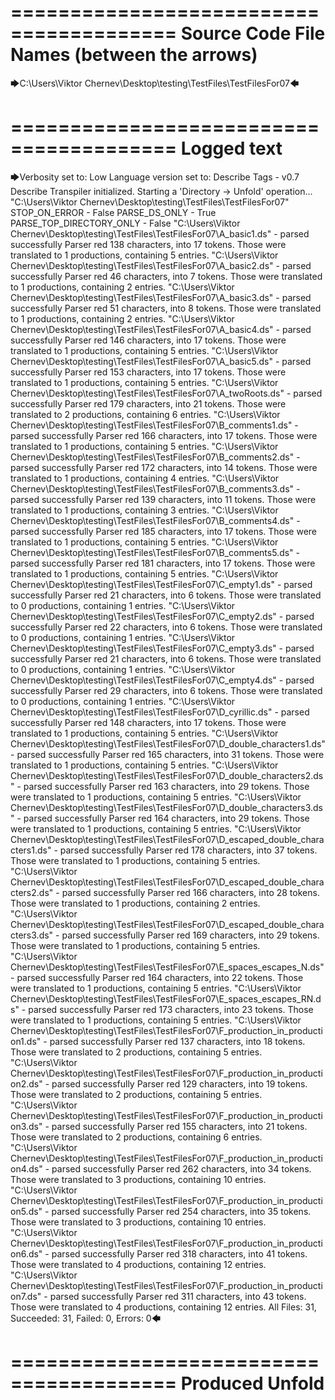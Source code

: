 ========================================
Source Code File Names (between the arrows)
========================================

🡆C:\Users\Viktor Chernev\Desktop\testing\TestFiles\TestFilesFor07🡄

========================================
Logged text
========================================

🡆Verbosity set to: Low
Language version set to: Describe Tags - v0.7
Describe Transpiler initialized.
Starting a 'Directory -> Unfold' operation...
"C:\Users\Viktor Chernev\Desktop\testing\TestFiles\TestFilesFor07"
STOP_ON_ERROR - False
PARSE_DS_ONLY - True
PARSE_TOP_DIRECTORY_ONLY - False
"C:\Users\Viktor Chernev\Desktop\testing\TestFiles\TestFilesFor07\A_basic1.ds" - parsed successfully
Parser red 138 characters, into 17 tokens.
Those were translated to 1 productions, containing 5 entries.
"C:\Users\Viktor Chernev\Desktop\testing\TestFiles\TestFilesFor07\A_basic2.ds" - parsed successfully
Parser red 46 characters, into 7 tokens.
Those were translated to 1 productions, containing 2 entries.
"C:\Users\Viktor Chernev\Desktop\testing\TestFiles\TestFilesFor07\A_basic3.ds" - parsed successfully
Parser red 51 characters, into 8 tokens.
Those were translated to 1 productions, containing 2 entries.
"C:\Users\Viktor Chernev\Desktop\testing\TestFiles\TestFilesFor07\A_basic4.ds" - parsed successfully
Parser red 146 characters, into 17 tokens.
Those were translated to 1 productions, containing 5 entries.
"C:\Users\Viktor Chernev\Desktop\testing\TestFiles\TestFilesFor07\A_basic5.ds" - parsed successfully
Parser red 153 characters, into 17 tokens.
Those were translated to 1 productions, containing 5 entries.
"C:\Users\Viktor Chernev\Desktop\testing\TestFiles\TestFilesFor07\A_twoRoots.ds" - parsed successfully
Parser red 179 characters, into 21 tokens.
Those were translated to 2 productions, containing 6 entries.
"C:\Users\Viktor Chernev\Desktop\testing\TestFiles\TestFilesFor07\B_comments1.ds" - parsed successfully
Parser red 166 characters, into 17 tokens.
Those were translated to 1 productions, containing 5 entries.
"C:\Users\Viktor Chernev\Desktop\testing\TestFiles\TestFilesFor07\B_comments2.ds" - parsed successfully
Parser red 172 characters, into 14 tokens.
Those were translated to 1 productions, containing 4 entries.
"C:\Users\Viktor Chernev\Desktop\testing\TestFiles\TestFilesFor07\B_comments3.ds" - parsed successfully
Parser red 139 characters, into 11 tokens.
Those were translated to 1 productions, containing 3 entries.
"C:\Users\Viktor Chernev\Desktop\testing\TestFiles\TestFilesFor07\B_comments4.ds" - parsed successfully
Parser red 185 characters, into 17 tokens.
Those were translated to 1 productions, containing 5 entries.
"C:\Users\Viktor Chernev\Desktop\testing\TestFiles\TestFilesFor07\B_comments5.ds" - parsed successfully
Parser red 181 characters, into 17 tokens.
Those were translated to 1 productions, containing 5 entries.
"C:\Users\Viktor Chernev\Desktop\testing\TestFiles\TestFilesFor07\C_empty1.ds" - parsed successfully
Parser red 21 characters, into 6 tokens.
Those were translated to 0 productions, containing 1 entries.
"C:\Users\Viktor Chernev\Desktop\testing\TestFiles\TestFilesFor07\C_empty2.ds" - parsed successfully
Parser red 22 characters, into 6 tokens.
Those were translated to 0 productions, containing 1 entries.
"C:\Users\Viktor Chernev\Desktop\testing\TestFiles\TestFilesFor07\C_empty3.ds" - parsed successfully
Parser red 21 characters, into 6 tokens.
Those were translated to 0 productions, containing 1 entries.
"C:\Users\Viktor Chernev\Desktop\testing\TestFiles\TestFilesFor07\C_empty4.ds" - parsed successfully
Parser red 29 characters, into 6 tokens.
Those were translated to 0 productions, containing 1 entries.
"C:\Users\Viktor Chernev\Desktop\testing\TestFiles\TestFilesFor07\D_cyrillic.ds" - parsed successfully
Parser red 148 characters, into 17 tokens.
Those were translated to 1 productions, containing 5 entries.
"C:\Users\Viktor Chernev\Desktop\testing\TestFiles\TestFilesFor07\D_double_characters1.ds" - parsed successfully
Parser red 165 characters, into 31 tokens.
Those were translated to 1 productions, containing 5 entries.
"C:\Users\Viktor Chernev\Desktop\testing\TestFiles\TestFilesFor07\D_double_characters2.ds" - parsed successfully
Parser red 163 characters, into 29 tokens.
Those were translated to 1 productions, containing 5 entries.
"C:\Users\Viktor Chernev\Desktop\testing\TestFiles\TestFilesFor07\D_double_characters3.ds" - parsed successfully
Parser red 164 characters, into 29 tokens.
Those were translated to 1 productions, containing 5 entries.
"C:\Users\Viktor Chernev\Desktop\testing\TestFiles\TestFilesFor07\D_escaped_double_characters1.ds" - parsed successfully
Parser red 178 characters, into 37 tokens.
Those were translated to 1 productions, containing 5 entries.
"C:\Users\Viktor Chernev\Desktop\testing\TestFiles\TestFilesFor07\D_escaped_double_characters2.ds" - parsed successfully
Parser red 166 characters, into 28 tokens.
Those were translated to 1 productions, containing 2 entries.
"C:\Users\Viktor Chernev\Desktop\testing\TestFiles\TestFilesFor07\D_escaped_double_characters3.ds" - parsed successfully
Parser red 169 characters, into 29 tokens.
Those were translated to 1 productions, containing 5 entries.
"C:\Users\Viktor Chernev\Desktop\testing\TestFiles\TestFilesFor07\E_spaces_escapes_N.ds" - parsed successfully
Parser red 164 characters, into 22 tokens.
Those were translated to 1 productions, containing 5 entries.
"C:\Users\Viktor Chernev\Desktop\testing\TestFiles\TestFilesFor07\E_spaces_escapes_RN.ds" - parsed successfully
Parser red 173 characters, into 23 tokens.
Those were translated to 1 productions, containing 5 entries.
"C:\Users\Viktor Chernev\Desktop\testing\TestFiles\TestFilesFor07\F_production_in_production1.ds" - parsed successfully
Parser red 137 characters, into 18 tokens.
Those were translated to 2 productions, containing 5 entries.
"C:\Users\Viktor Chernev\Desktop\testing\TestFiles\TestFilesFor07\F_production_in_production2.ds" - parsed successfully
Parser red 129 characters, into 19 tokens.
Those were translated to 2 productions, containing 5 entries.
"C:\Users\Viktor Chernev\Desktop\testing\TestFiles\TestFilesFor07\F_production_in_production3.ds" - parsed successfully
Parser red 155 characters, into 21 tokens.
Those were translated to 2 productions, containing 6 entries.
"C:\Users\Viktor Chernev\Desktop\testing\TestFiles\TestFilesFor07\F_production_in_production4.ds" - parsed successfully
Parser red 262 characters, into 34 tokens.
Those were translated to 3 productions, containing 10 entries.
"C:\Users\Viktor Chernev\Desktop\testing\TestFiles\TestFilesFor07\F_production_in_production5.ds" - parsed successfully
Parser red 254 characters, into 35 tokens.
Those were translated to 3 productions, containing 10 entries.
"C:\Users\Viktor Chernev\Desktop\testing\TestFiles\TestFilesFor07\F_production_in_production6.ds" - parsed successfully
Parser red 318 characters, into 41 tokens.
Those were translated to 4 productions, containing 12 entries.
"C:\Users\Viktor Chernev\Desktop\testing\TestFiles\TestFilesFor07\F_production_in_production7.ds" - parsed successfully
Parser red 311 characters, into 43 tokens.
Those were translated to 4 productions, containing 12 entries.
All Files: 31, Succeeded: 31, Failed: 0, Errors: 0🡄

========================================
Produced Unfold
========================================

